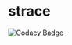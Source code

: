 # strace
[![Codacy Badge](https://api.codacy.com/project/badge/Grade/0b4c53bd60684491b1a57d8c65250bf1)](https://app.codacy.com/gh/vanerac/strace?utm_source=github.com&utm_medium=referral&utm_content=vanerac/strace&utm_campaign=Badge_Grade_Settings)